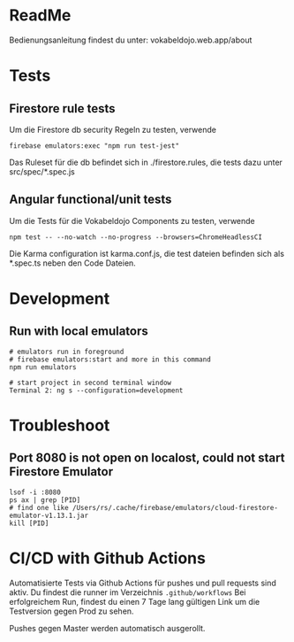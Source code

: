 # ReadMe
Bedienungsanleitung findest du unter: vokabeldojo.web.app/about

# Tests
## Firestore rule tests
Um die Firestore db security Regeln zu testen, verwende
```
firebase emulators:exec "npm run test-jest"
```
Das Ruleset für die db befindet sich in ./firestore.rules, die tests dazu unter src/spec/*.spec.js


## Angular functional/unit tests
Um die Tests für die Vokabeldojo Components zu testen, verwende
```
npm test -- --no-watch --no-progress --browsers=ChromeHeadlessCI
```
Die Karma configuration ist karma.conf.js, die test dateien befinden sich als *.spec.ts neben den Code Dateien.


# Development
## Run with local emulators
```
# emulators run in foreground
# firebase emulators:start and more in this command
npm run emulators

# start project in second terminal window
Terminal 2: ng s --configuration=development
```

# Troubleshoot
## Port 8080 is not open on localost, could not start Firestore Emulator
```
lsof -i :8080
ps ax | grep [PID]
# find one like /Users/rs/.cache/firebase/emulators/cloud-firestore-emulator-v1.13.1.jar
kill [PID]
```


# CI/CD with Github Actions
Automatisierte Tests via Github Actions für pushes und pull requests sind aktiv.
Du findest die runner im Verzeichnis ```.github/workflows```
Bei erfolgreichem Run, findest du einen 7 Tage lang gültigen Link um die Testversion gegen Prod zu sehen.

Pushes gegen Master werden automatisch ausgerollt.